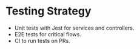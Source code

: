 # Testing Strategy

- Unit tests with Jest for services and controllers.
- E2E tests for critical flows.
- CI to run tests on PRs.
